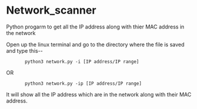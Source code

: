 # Network_scanner
Python progarm to get all the IP address along with thier MAC address in the network

Open up the linux terminal and go to the directory where the file is saved and type this--


           python3 network.py -i [IP address/IP range]

OR          

           python3 network.py -ip [IP address/IP range]
          
 It will show all the IP address which are in the network along with their MAC address.
